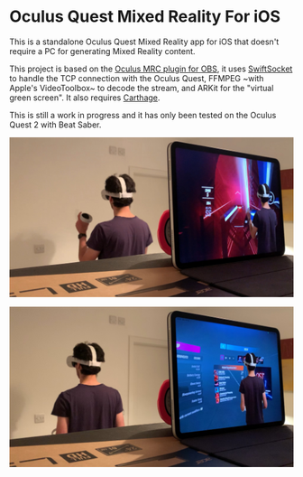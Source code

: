 # Oculus Quest Mixed Reality For iOS

This is a standalone Oculus Quest Mixed Reality app for iOS that doesn't require a PC for generating Mixed Reality content.

This project is based on the [Oculus MRC plugin for OBS](https://github.com/facebookincubator/obs-plugins/tree/master/oculus-mrc), it uses [SwiftSocket](https://github.com/swiftsocket/SwiftSocket) to handle the TCP connection with the Oculus Quest, FFMPEG ~with Apple's VideoToolbox~ to decode the stream, and ARKit for the "virtual green screen". It also requires [Carthage](https://github.com/Carthage/Carthage).

This is still a work in progress and it has only been tested on the Oculus Quest 2 with Beat Saber.

![1](Images/Screenshots/1.jpg)

![2](Images/Screenshots/2.jpg)
